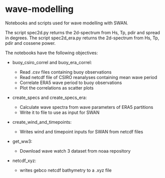 # wave-modelling
Notebooks and scripts used for wave modelling with SWAN.

The script spec2d.py returns the 2d-spectrum from Hs, Tp, pdir and spread in degrees. The script spec2d_era.py returns the 2d-spectrum from Hs, Tp, pdir and cossene power.

The notebooks have the following objectives:

- buoy_csiro_correl and buoy_era_correl:
    - Read .csv files containing buoy observations
    - Read netcdf file of CSIRO reanalyses containing mean wave period
    - Correlate ERA5 wave period to buoy observations
    - Plot the correlations as scatter plots

- create_specs and create_specs_era:
    - Calculate wave spectra from wave parameters of ERA5 partitions
    - Write it to file to use as input for SWAN

- create_wind_and_timepoints:
    - Writes wind and timepoint inputs for SWAN from netcdf files
    
- get_ww3:
    - Download wave watch 3 dataset from noaa repository

- netcdf_xyz:
    - writes gebco netcdf bathymetry to a .xyz file
    
